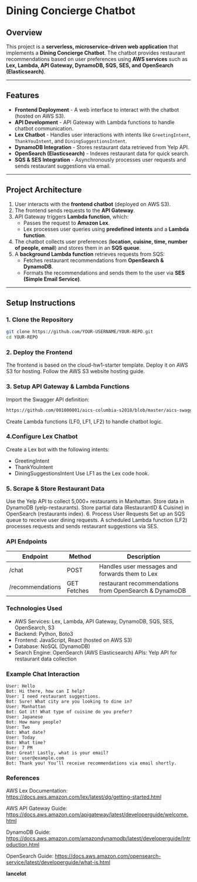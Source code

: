 # Dining Concierge Chatbot

## Overview
This project is a **serverless, microservice-driven web application** that implements a **Dining Concierge Chatbot**. The chatbot provides restaurant recommendations based on user preferences using **AWS services** such as **Lex, Lambda, API Gateway, DynamoDB, SQS, SES, and OpenSearch (Elasticsearch)**.

---

## Features
- **Frontend Deployment** - A web interface to interact with the chatbot (hosted on AWS S3).
- **API Development** - API Gateway with Lambda functions to handle chatbot communication.
- **Lex Chatbot** - Handles user interactions with intents like `GreetingIntent`, `ThankYouIntent`, and `DiningSuggestionsIntent`.
- **DynamoDB Integration** - Stores restaurant data retrieved from Yelp API.
- **OpenSearch (Elasticsearch)** - Indexes restaurant data for quick search.
- **SQS & SES Integration** - Asynchronously processes user requests and sends restaurant suggestions via email.

---

## **Project Architecture**
1. User interacts with the **frontend chatbot** (deployed on AWS S3).
2. The frontend sends requests to the **API Gateway**.
3. API Gateway triggers **Lambda function**, which:
   - Passes the request to **Amazon Lex**.
   - Lex processes user queries using **predefined intents** and a **Lambda function**.
4. The chatbot collects user preferences (**location, cuisine, time, number of people, email**) and stores them in an **SQS queue**.
5. A **background Lambda function** retrieves requests from SQS:
   - Fetches restaurant recommendations from **OpenSearch & DynamoDB**.
   - Formats the recommendations and sends them to the user via **SES (Simple Email Service)**.

---

## **Setup Instructions**

### **1. Clone the Repository**
```bash
git clone https://github.com/YOUR-USERNAME/YOUR-REPO.git
cd YOUR-REPO
```

### **2. Deploy the Frontend**
The frontend is based on the cloud-hw1-starter template.
Deploy it on AWS S3 for hosting.
Follow the AWS S3 website hosting guide.

### **3. Setup API Gateway & Lambda Functions**
Import the Swagger API definition:
```bash
https://github.com/001000001/aics-columbia-s2018/blob/master/aics-swagger.yaml
```
Create Lambda functions (LF0, LF1, LF2) to handle chatbot logic.

### **4.Configure Lex Chatbot**
Create a Lex bot with the following intents:
- GreetingIntent
- ThankYouIntent
- DiningSuggestionsIntent
Use LF1 as the Lex code hook.
### **5. Scrape & Store Restaurant Data**
Use the Yelp API to collect 5,000+ restaurants in Manhattan.
Store data in DynamoDB (yelp-restaurants).
Store partial data (RestaurantID & Cuisine) in OpenSearch (restaurants index).
6. Process User Requests
Set up an SQS queue to receive user dining requests.
A scheduled Lambda function (LF2) processes requests and sends restaurant suggestions via SES.

### API Endpoints
| Endpoint| 	Method|	Description|
|----------|----------|----------|
| /chat   | POST   | Handles user messages and forwards them to Lex  |
| /recommendations | GET	Fetches|   restaurant recommendations from OpenSearch & DynamoDB|


### Technologies Used
- AWS Services: Lex, Lambda, API Gateway, DynamoDB, SQS, SES, OpenSearch, S3
- Backend: Python, Boto3
- Frontend: JavaScript, React (hosted on AWS S3)
- Database: NoSQL (DynamoDB)
- Search Engine: OpenSearch (AWS Elasticsearch)
APIs: Yelp API for restaurant data collection

### Example Chat Interaction
```vbnet
User: Hello
Bot: Hi there, how can I help?
User: I need restaurant suggestions.
Bot: Sure! What city are you looking to dine in?
User: Manhattan
Bot: Got it! What type of cuisine do you prefer?
User: Japanese
Bot: How many people?
User: Two
Bot: What date?
User: Today
Bot: What time?
User: 7 PM
Bot: Great! Lastly, what is your email?
User: user@example.com
Bot: Thank you! You’ll receive recommendations via email shortly.
```

### References
AWS Lex Documentation: https://docs.aws.amazon.com/lex/latest/dg/getting-started.html

AWS API Gateway Guide: https://docs.aws.amazon.com/apigateway/latest/developerguide/welcome.html

DynamoDB Guide: https://docs.aws.amazon.com/amazondynamodb/latest/developerguide/Introduction.html

OpenSearch Guide: https://docs.aws.amazon.com/opensearch-service/latest/developerguide/what-is.html

**lancelot**
